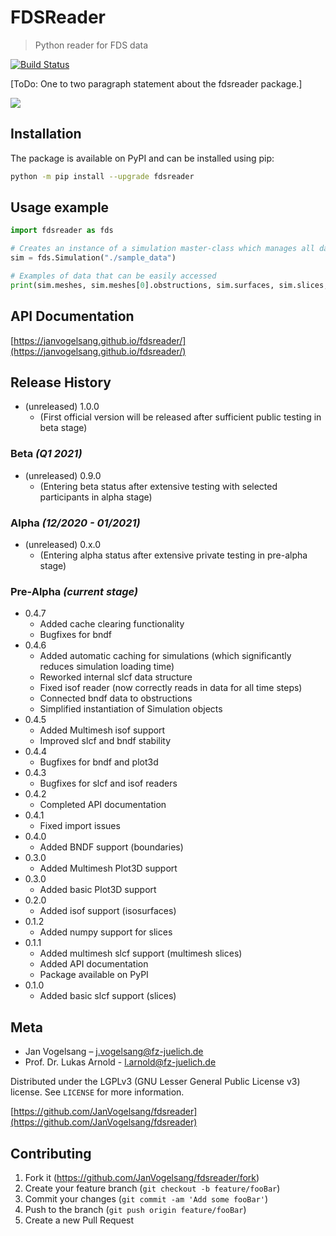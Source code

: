 # FDSReader
> Python reader for FDS data

[![Build Status](https://travis-ci.org/JanVogelsang/fdsreader.svg?branch=master)](https://travis-ci.org/JanVogelsang/fdsreader)

[ToDo: One to two paragraph statement about the fdsreader package.]

![](https://via.placeholder.com/250)

## Installation

The package is available on PyPI and can be installed using pip:  
```sh
python -m pip install --upgrade fdsreader
```

## Usage example
```python
import fdsreader as fds

# Creates an instance of a simulation master-class which manages all data for a given simulation
sim = fds.Simulation("./sample_data")

# Examples of data that can be easily accessed
print(sim.meshes, sim.meshes[0].obstructions, sim.surfaces, sim.slices, sim.boundaries, sim.data_3d, sim.isosurfaces)
```


## API Documentation
[https://janvogelsang.github.io/fdsreader/](https://janvogelsang.github.io/fdsreader/)

## Release History
* (unreleased) 1.0.0
    * (First official version will be released after sufficient public testing in beta stage)

### Beta *(Q1 2021)*
* (unreleased) 0.9.0
    * (Entering beta status after extensive testing with selected participants in alpha stage)
    
### Alpha *(12/2020 - 01/2021)*
* (unreleased) 0.x.0
    * (Entering alpha status after extensive private testing in pre-alpha stage)
    
### Pre-Alpha *(current stage)*
* 0.4.7
    * Added cache clearing functionality
    * Bugfixes for bndf
* 0.4.6
    * Added automatic caching for simulations (which significantly reduces simulation loading time) 
    * Reworked internal slcf data structure
    * Fixed isof reader (now correctly reads in data for all time steps)
    * Connected bndf data to obstructions
    * Simplified instantiation of Simulation objects  
* 0.4.5
    * Added Multimesh isof support
    * Improved slcf and bndf stability
* 0.4.4
    * Bugfixes for bndf and plot3d
* 0.4.3
    * Bugfixes for slcf and isof readers
* 0.4.2
    * Completed API documentation
* 0.4.1
    * Fixed import issues 
* 0.4.0
    * Added BNDF support (boundaries)
* 0.3.0
    * Added Multimesh Plot3D support
* 0.3.0
    * Added basic Plot3D support
* 0.2.0
    * Added isof support (isosurfaces)
* 0.1.2
    * Added numpy support for slices
* 0.1.1
    * Added multimesh slcf support (multimesh slices)
    * Added API documentation
    * Package available on PyPI
* 0.1.0
    * Added basic slcf support (slices)

## Meta

*  Jan Vogelsang – j.vogelsang@fz-juelich.de
*  Prof. Dr. Lukas Arnold - l.arnold@fz-juelich.de

Distributed under the LGPLv3 (GNU Lesser General Public License v3) license. See ``LICENSE`` for more information.

[https://github.com/JanVogelsang/fdsreader](https://github.com/JanVogelsang/fdsreader)

## Contributing

1. Fork it (<https://github.com/JanVogelsang/fdsreader/fork>)
2. Create your feature branch (`git checkout -b feature/fooBar`)
3. Commit your changes (`git commit -am 'Add some fooBar'`)
4. Push to the branch (`git push origin feature/fooBar`)
5. Create a new Pull Request
